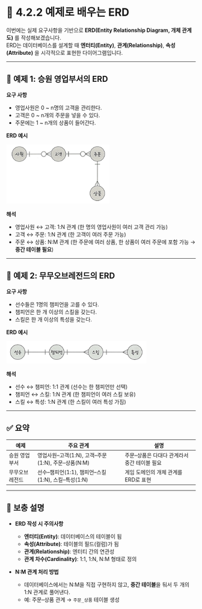 # 📘 4.2.2 예제로 배우는 ERD

이번에는 실제 요구사항을 기반으로 **ERD(Entity Relationship Diagram, 개체 관계도)** 를 작성해보겠습니다.  
ERD는 데이터베이스를 설계할 때 **엔터티(Entity)**, **관계(Relationship)**, **속성(Attribute)** 을 시각적으로 표현한 다이어그램입니다.  

---

## 📘 예제 1: 승원 영업부서의 ERD

**요구 사항**  
- 영업사원은 0 ~ n명의 고객을 관리한다.  
- 고객은 0 ~ n개의 주문을 넣을 수 있다.  
- 주문에는 1 ~ n개의 상품이 들어간다.  

**ERD 예시**

![승원 영업부서의 ERD](images/kjm_승원영업부서ERD.png)

**해석**  
- 영업사원 ↔ 고객: 1:N 관계 (한 명의 영업사원이 여러 고객 관리 가능)  
- 고객 ↔ 주문: 1:N 관계 (한 고객이 여러 주문 가능)  
- 주문 ↔ 상품: N:M 관계 (한 주문에 여러 상품, 한 상품이 여러 주문에 포함 가능 → **중간 테이블 필요**)  

---

## 📘 예제 2: 무무오브레전드의 ERD

**요구 사항**  
- 선수들은 1명의 챔피언을 고를 수 있다.  
- 챔피언은 한 개 이상의 스킬을 갖는다.  
- 스킬은 한 개 이상의 특성을 갖는다.  

**ERD 예시**

![무무오브레전드의 ERD](images/kjm_무무오브레전드ERD.png)

**해석**  
- 선수 ↔ 챔피언: 1:1 관계 (선수는 한 챔피언만 선택)  
- 챔피언 ↔ 스킬: 1:N 관계 (한 챔피언이 여러 스킬 보유)  
- 스킬 ↔ 특성: 1:N 관계 (한 스킬이 여러 특성 가짐)  

---

## ✅ 요약

| 예제 | 주요 관계 | 설명 |
|------|-----------|------|
| 승원 영업부서 | 영업사원–고객(1:N), 고객–주문(1:N), 주문–상품(N:M) | 주문–상품은 다대다 관계라서 중간 테이블 필요 |
| 무무오브레전드 | 선수–챔피언(1:1), 챔피언–스킬(1:N), 스킬–특성(1:N) | 게임 도메인의 개체 관계를 ERD로 표현 |

---

## 📌 보충 설명

- **ERD 작성 시 주의사항**
  - **엔터티(Entity)**: 데이터베이스의 테이블이 됨  
  - **속성(Attribute)**: 테이블의 필드(컬럼)가 됨  
  - **관계(Relationship)**: 엔터티 간의 연관성  
  - **관계 차수(Cardinality)**: 1:1, 1:N, N:M 형태로 정의  

- **N:M 관계 처리 방법**  
  - 데이터베이스에서는 N:M을 직접 구현하지 않고, **중간 테이블**을 둬서 두 개의 1:N 관계로 풀어낸다.  
  - 예: 주문–상품 관계 → `주문_상품` 테이블 생성  